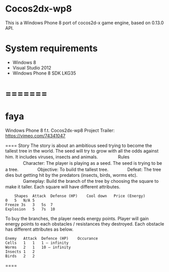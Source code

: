 Cocos2dx-wp8
=============

This is a Windows Phone 8 port of cocos2d-x game engine, based on 0.13.0 API.

System requirements
===================

- Windows 8 
- Visual Studio 2012
- Windows Phone 8 SDK LKG35

=======
=======

faya
====

Windows Phone 8 f.t. Cocos2dx-wp8 Project
Trailer: https://vimeo.com/74341047

====
Story
The story is about an ambitious seed trying to become the tallest tree in the world. The seed will try to grow with all the odds against him. It includes viruses, insects and animals.
　　　　
Rules
　　　　Character: The player is playing as a seed. The seed is trying to be a tree.
　　　　Objective: To build the tallest tree.
　　　　Defeat: The tree dies but getting hit by the predators (insects, birds, worms etc). 
　　　　Gameplay: 
Build the branch of the tree by choosing the square to make it taller. Each square will have different attributes.

        Shapes	Attack	Defense (HP)	Cool down	Price (Energy)
	0	5	N/A	5
	Freeze 3s	3	5s	7
	Explosion 	5	7s	10

To buy the branches, the player needs energy points. Player will gain energy points to each obstacles / resistances they destroyed. Each obstacle has different attributes as below.

	Enemy	Attack	Defence (HP)	Occurance
	Cells	1	1	1 – infinity
	Worms	2	1	10 – infinity
	Insects	1	2	
	Birds	2	2	

====

